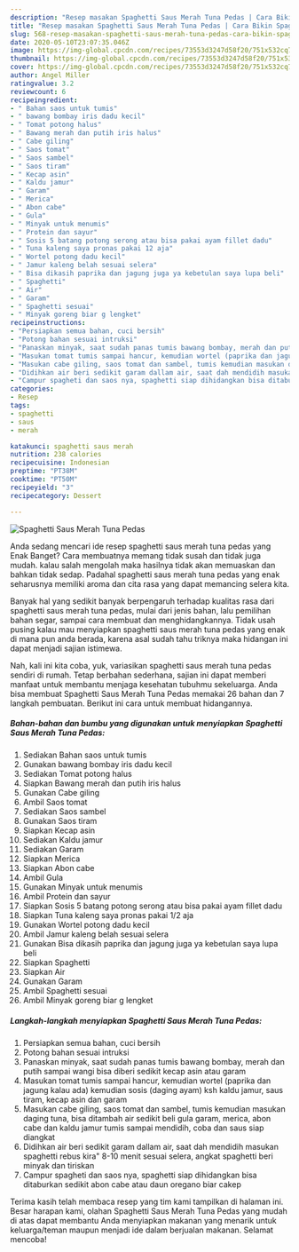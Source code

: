 ```yaml
---
description: "Resep masakan Spaghetti Saus Merah Tuna Pedas | Cara Bikin Spaghetti Saus Merah Tuna Pedas Yang Sedap"
title: "Resep masakan Spaghetti Saus Merah Tuna Pedas | Cara Bikin Spaghetti Saus Merah Tuna Pedas Yang Sedap"
slug: 568-resep-masakan-spaghetti-saus-merah-tuna-pedas-cara-bikin-spaghetti-saus-merah-tuna-pedas-yang-sedap
date: 2020-05-10T23:07:35.046Z
image: https://img-global.cpcdn.com/recipes/73553d3247d58f20/751x532cq70/spaghetti-saus-merah-tuna-pedas-foto-resep-utama.jpg
thumbnail: https://img-global.cpcdn.com/recipes/73553d3247d58f20/751x532cq70/spaghetti-saus-merah-tuna-pedas-foto-resep-utama.jpg
cover: https://img-global.cpcdn.com/recipes/73553d3247d58f20/751x532cq70/spaghetti-saus-merah-tuna-pedas-foto-resep-utama.jpg
author: Angel Miller
ratingvalue: 3.2
reviewcount: 6
recipeingredient:
- " Bahan saos untuk tumis"
- " bawang bombay iris dadu kecil"
- " Tomat potong halus"
- " Bawang merah dan putih iris halus"
- " Cabe giling"
- " Saos tomat"
- " Saos sambel"
- " Saos tiram"
- " Kecap asin"
- " Kaldu jamur"
- " Garam"
- " Merica"
- " Abon cabe"
- " Gula"
- " Minyak untuk menumis"
- " Protein dan sayur"
- " Sosis 5 batang potong serong atau bisa pakai ayam fillet dadu"
- " Tuna kaleng saya pronas pakai 12 aja"
- " Wortel potong dadu kecil"
- " Jamur kaleng belah sesuai selera"
- " Bisa dikasih paprika dan jagung juga ya kebetulan saya lupa beli"
- " Spaghetti"
- " Air"
- " Garam"
- " Spaghetti sesuai"
- " Minyak goreng biar g lengket"
recipeinstructions:
- "Persiapkan semua bahan, cuci bersih"
- "Potong bahan sesuai intruksi"
- "Panaskan minyak, saat sudah panas tumis bawang bombay, merah dan putih sampai wangi bisa diberi sedikit kecap asin atau garam"
- "Masukan tomat tumis sampai hancur, kemudian wortel (paprika dan jagung kalau ada) kemudian sosis (daging ayam) ksh kaldu jamur, saus tiram, kecap asin dan garam"
- "Masukan cabe giling, saos tomat dan sambel, tumis kemudian masukan daging tuna, bisa ditambah air sedikit beli gula garam, merica, abon cabe dan kaldu jamur tumis sampai mendidih, coba dan saus siap diangkat"
- "Didihkan air beri sedikit garam dallam air, saat dah mendidih masukan spaghetti rebus kira&#34; 8-10 menit sesuai selera, angkat spaghetti beri minyak dan tiriskan"
- "Campur spagheti dan saos nya, spaghetti siap dihidangkan bisa ditaburkan sedikit abon cabe atau daun oregano biar cakep"
categories:
- Resep
tags:
- spaghetti
- saus
- merah

katakunci: spaghetti saus merah 
nutrition: 238 calories
recipecuisine: Indonesian
preptime: "PT38M"
cooktime: "PT50M"
recipeyield: "3"
recipecategory: Dessert

---
```



![Spaghetti Saus Merah Tuna Pedas](https://img-global.cpcdn.com/recipes/73553d3247d58f20/751x532cq70/spaghetti-saus-merah-tuna-pedas-foto-resep-utama.jpg)

Anda sedang mencari ide resep spaghetti saus merah tuna pedas yang Enak Banget? Cara membuatnya memang tidak susah dan tidak juga mudah. kalau salah mengolah maka hasilnya tidak akan memuaskan dan bahkan tidak sedap. Padahal spaghetti saus merah tuna pedas yang enak seharusnya memiliki aroma dan cita rasa yang dapat memancing selera kita.

Banyak hal yang sedikit banyak berpengaruh terhadap kualitas rasa dari spaghetti saus merah tuna pedas, mulai dari jenis bahan, lalu pemilihan bahan segar, sampai cara membuat dan menghidangkannya. Tidak usah pusing kalau mau menyiapkan spaghetti saus merah tuna pedas yang enak di mana pun anda berada, karena asal sudah tahu triknya maka hidangan ini dapat menjadi sajian istimewa.




Nah, kali ini kita coba, yuk, variasikan spaghetti saus merah tuna pedas sendiri di rumah. Tetap berbahan sederhana, sajian ini dapat memberi manfaat untuk membantu menjaga kesehatan tubuhmu sekeluarga. Anda bisa membuat Spaghetti Saus Merah Tuna Pedas memakai 26 bahan dan 7 langkah pembuatan. Berikut ini cara untuk membuat hidangannya.

<!--inarticleads1-->

##### Bahan-bahan dan bumbu yang digunakan untuk menyiapkan Spaghetti Saus Merah Tuna Pedas:

1. Sediakan  Bahan saos untuk tumis
1. Gunakan  bawang bombay iris dadu kecil
1. Sediakan  Tomat potong halus
1. Siapkan  Bawang merah dan putih iris halus
1. Gunakan  Cabe giling
1. Ambil  Saos tomat
1. Sediakan  Saos sambel
1. Gunakan  Saos tiram
1. Siapkan  Kecap asin
1. Sediakan  Kaldu jamur
1. Sediakan  Garam
1. Siapkan  Merica
1. Siapkan  Abon cabe
1. Ambil  Gula
1. Gunakan  Minyak untuk menumis
1. Ambil  Protein dan sayur
1. Siapkan  Sosis 5 batang potong serong atau bisa pakai ayam fillet dadu
1. Siapkan  Tuna kaleng saya pronas pakai 1/2 aja
1. Gunakan  Wortel potong dadu kecil
1. Ambil  Jamur kaleng belah sesuai selera
1. Gunakan  Bisa dikasih paprika dan jagung juga ya kebetulan saya lupa beli
1. Siapkan  Spaghetti
1. Siapkan  Air
1. Gunakan  Garam
1. Ambil  Spaghetti sesuai
1. Ambil  Minyak goreng biar g lengket




<!--inarticleads2-->

##### Langkah-langkah menyiapkan Spaghetti Saus Merah Tuna Pedas:

1. Persiapkan semua bahan, cuci bersih
1. Potong bahan sesuai intruksi
1. Panaskan minyak, saat sudah panas tumis bawang bombay, merah dan putih sampai wangi bisa diberi sedikit kecap asin atau garam
1. Masukan tomat tumis sampai hancur, kemudian wortel (paprika dan jagung kalau ada) kemudian sosis (daging ayam) ksh kaldu jamur, saus tiram, kecap asin dan garam
1. Masukan cabe giling, saos tomat dan sambel, tumis kemudian masukan daging tuna, bisa ditambah air sedikit beli gula garam, merica, abon cabe dan kaldu jamur tumis sampai mendidih, coba dan saus siap diangkat
1. Didihkan air beri sedikit garam dallam air, saat dah mendidih masukan spaghetti rebus kira&#34; 8-10 menit sesuai selera, angkat spaghetti beri minyak dan tiriskan
1. Campur spagheti dan saos nya, spaghetti siap dihidangkan bisa ditaburkan sedikit abon cabe atau daun oregano biar cakep




Terima kasih telah membaca resep yang tim kami tampilkan di halaman ini. Besar harapan kami, olahan Spaghetti Saus Merah Tuna Pedas yang mudah di atas dapat membantu Anda menyiapkan makanan yang menarik untuk keluarga/teman maupun menjadi ide dalam berjualan makanan. Selamat mencoba!
